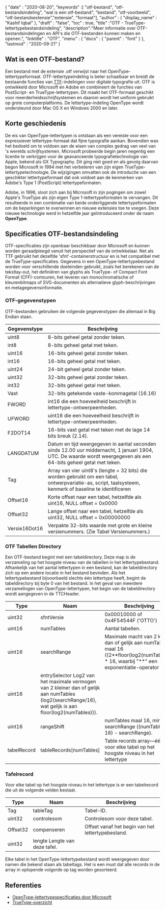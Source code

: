 {
  "date" : "2020-08-20",
  "keywords" :[ "otf-bestand", "otf-bestandsindeling", "wat is een otf-bestand", "bestand", "otf-voorbeeld", "otf-bestandsextensie","extensie", "formaat"],
  "author" : {
    "display_name" : "Kashif Iqbal"
},
  "draft" : "false",
  "toc" : true,
  "title" :"OTF - TrueType-lettertypebestandsindeling",
  "description":"Meer informatie over OTF-bestandsindelingen en API's die OTF-bestanden kunnen maken en openen.",
  "linktitle" : "OTF",
  "menu" : {
    "docs" : {
      "parent" : "font"
}
},
  "lastmod" : "2020-09-21"
}

## Wat is een OTF-bestand?

Een bestand met de extensie .otf verwijst naar het OpenType-lettertypeformaat. OTF-lettertypeindeling is beter schaalbaar en breidt de bestaande functies van [TTF](/nl/font/ttf/)-indelingen voor digitale typografie uit. OTF is ontwikkeld door Microsoft en Adobe en combineert de functies van PostScript- en TrueType-lettertypen. Dit maakt het OTF-formaat geschikt voor meerderheidsschrijfsystemen en daarom wordt het uniform gebruikt op grote computerplatforms. De lettertype-indeling OpenType wordt ondersteund door Mac OS X en Windows 2000 en later.

## Korte geschiedenis

De eis van OpenType-lettertypen is ontstaan als een vereiste voor een expressiever lettertype-formaat dat fijne typografie aankan. Bovendien was het bedoeld om te voldoen aan de eisen van complex gedrag van veel van 's werelds schrijfsystemen. Microsoft probeerde begin jaren negentig een licentie te verkrijgen voor de geavanceerde typografietechnologie van Apple, bekend als GX Typography. Dit ging niet goed en als gevolg daarvan begon Microsoft in 1994 met het verbeteren van zijn eigen TrueType-lettertypetechnologie. De wijzigingen omvatten ook de introductie van een geschikter lettertypeformaat dat ook voldoet aan de kenmerken van Adobe's Type 1 (PostScript) lettertypeformaten.

Adobe, in 1996, sloot zich aan bij Microsoft in zijn pogingen om zowel Apple's TrueType als zijn eigen Type 1-lettertypeformaten te vervangen. Dit resulteerde in een combinatie van beide onderliggende lettertypeformaten om de beperkingen te overwinnen en nieuwe extensies toe te voegen. Deze nieuwe technologie werd in hetzelfde jaar geïntroduceerd onder de naam **OpenType**.

## Specificaties OTF-bestandsindeling

OTF-specificaties zijn openbaar beschikbaar door Microsoft en kunnen worden geraadpleegd vanuit het perspectief van de ontwikkelaar. Net als TTF gebruikt het dezelfde 'sfnt'-containerstructuur en is het compatibel met de TrueType-specificaties. Gegevens in een OpenType-lettertypebestand worden voor verschillende doeleinden gebruikt, zoals het berekenen van de tekstlay-out, het definiëren van glyphs als TrueType- of Compact Font Format (CFF)-contouren, het leveren van monochromatische of kleurenbitmaps of SVG-documenten als alternatieve glyph-beschrijvingen en metagegevensinformatie.

### OTF-gegevenstypen
OTF-bestanden gebruiken de volgende gegevenstypen die allemaal in Big Endian staan.

|Gegevenstype| Beschrijving|
---|---|
|uint8| 8-bits geheel getal zonder teken.|
|int8| 8-bits geheel getal met teken.|
|uint16| 16-bits geheel getal zonder teken.|
|int16| 16-bits geheel getal met teken.|
|uint24| 24-bit geheel getal zonder teken.|
|uint32| 32-bits geheel getal zonder teken.|
|int32| 32-bits geheel getal met teken.|
|Vast| 32-bits getekende vaste-kommagetal (16.16)|
|FWORD| int16 die een hoeveelheid beschrijft in lettertype-ontwerpeenheden.|
|UFWORD| uint16 die een hoeveelheid beschrijft in lettertype-ontwerpeenheden.|
|F2DOT14| 16-bits vast getal met teken met de lage 14 bits breuk (2.14).|
|LANGDATUM| Datum en tijd weergegeven in aantal seconden sinds 12.00 uur middernacht, 1 januari 1904, UTC. De waarde wordt weergegeven als een 64-bits geheel getal met teken.|
|Tag| Array van vier uint8's (lengte = 32 bits) die worden gebruikt om een tabel, ontwerpvariatie-as, script, taalsysteem, kenmerk of baseline te identificeren |
|Offset16| Korte offset naar een tabel, hetzelfde als uint16, NULL offset = 0x0000|
|Offset32| Lange offset naar een tabel, hetzelfde als uint32, NULL offset = 0x00000000|
|Versie16Dot16| Verpakte 32-bits waarde met grote en kleine versienummers. (Zie Tabel Versienummers.)|

### OTF Tabellen Directory

Een OTF-bestand begint met een tabeldirectory. Deze map is de verzameling op het hoogste niveau van de tabellen in het lettertypebestand. Afhankelijk van het aantal lettertypen in een bestand, kan de tabeldirectory zich op een andere locatie in het bestand bevinden. Als het lettertypebestand bijvoorbeeld slechts één lettertype heeft, begint de tabeldirectory bij byte 0 van het bestand. In het geval van meerdere verzamelingen van OpenType-lettertypen,
het begin van de tabeldirectory wordt aangegeven in de TTCHeader.

|Type |Naam |Beschrijving|
---|---|---|
|uint32 |sfntVersie| 0x00010000 of 0x4F54544F ('OTTO')|
|uint16| numTables |Aantal tabellen.|
|uint16| searchRange |Maximale macht van 2 kleiner dan of gelijk aan numTables, maal 16 ((2\**floor(log2(numTables))) * 16, waarbij "**" een exponentiatie-operator is).|
|uint16 |entrySelector Log2 van het maximale vermogen van 2 kleiner dan of gelijk aan numTables (log2(searchRange/16), wat gelijk is aan floor(log2(numTables))).|
|uint16 |rangeShift |numTables maal 16, minus searchRange ((numTables * 16) - searchRange).|
|tabelRecord| tableRecords[numTables] |Table records array—één voor elke tabel op het hoogste niveau in het lettertype|


### Tafelrecord

Voor elke tabel op het hoogste niveau in het lettertype is er een tabelrecord die uit de volgende velden bestaat.

|Type| Naam| Beschrijving|
---|---|---|
|Tag| tableTag| Tabel-ID.|
|uint32| controlesom| Controlesom voor deze tabel.|
|Offset32| compenseren| Offset vanaf het begin van het lettertypebestand.|
|uint32| lengte Lengte van deze tafel.|

Elke tabel in het OpenType-lettertypebestand wordt weergegeven door namen die bekend staan als tabeltags. Het is een must dat alle records in de array in oplopende volgorde op tag worden gesorteerd.

## Referenties
* [OpenType-lettertypespecificaties door Microsoft](https://learn.microsoft.com/en-us/typography/opentype/spec/overview)
* [TrueType-overzicht](https://learn.microsoft.com/en-us/typography/truetype/)

